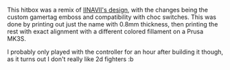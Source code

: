This hitbox was a remix of [IINAVII's design](https://cults3d.com/en/3d-model/game/controller-hitbox-case-and-buttons-printable-in-ender3v2), with the changes being the custom gamertag emboss and compatibility with choc switches. This was done by printing out just the name with 0.8mm thickness, then printing the rest with exact alignment with a different colored fillament on a Prusa MK3S.

I probably only played with the controller for an hour after building it though, as it turns out I don't really like 2d fighters :b
